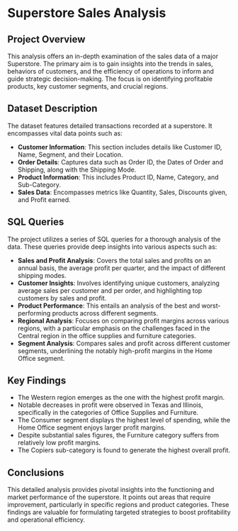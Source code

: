 # Superstore Sales Analysis

## Project Overview
This analysis offers an in-depth examination of the sales data of a major Superstore. The primary aim is to gain insights into the trends in sales, behaviors of customers, and the efficiency of operations to inform and guide strategic decision-making. The focus is on identifying profitable products, key customer segments, and crucial regions.

## Dataset Description
The dataset features detailed transactions recorded at a superstore. It encompasses vital data points such as:

- **Customer Information**: This section includes details like Customer ID, Name, Segment, and their Location.
- **Order Details**: Captures data such as Order ID, the Dates of Order and Shipping, along with the Shipping Mode.
- **Product Information**: This includes Product ID, Name, Category, and Sub-Category.
- **Sales Data**: Encompasses metrics like Quantity, Sales, Discounts given, and Profit earned.

## SQL Queries
The project utilizes a series of SQL queries for a thorough analysis of the data. These queries provide deep insights into various aspects such as:

- **Sales and Profit Analysis**: Covers the total sales and profits on an annual basis, the average profit per quarter, and the impact of different shipping modes.
- **Customer Insights**: Involves identifying unique customers, analyzing average sales per customer and per order, and highlighting top customers by sales and profit.
- **Product Performance**: This entails an analysis of the best and worst-performing products across different segments.
- **Regional Analysis**: Focuses on comparing profit margins across various regions, with a particular emphasis on the challenges faced in the Central region in the office supplies and furniture categories.
- **Segment Analysis**: Compares sales and profit across different customer segments, underlining the notably high-profit margins in the Home Office segment.

## Key Findings
- The Western region emerges as the one with the highest profit margin.
- Notable decreases in profit were observed in Texas and Illinois, specifically in the categories of Office Supplies and Furniture.
- The Consumer segment displays the highest level of spending, while the Home Office segment enjoys larger profit margins.
- Despite substantial sales figures, the Furniture category suffers from relatively low profit margins.
- The Copiers sub-category is found to generate the highest overall profit.

## Conclusions
This detailed analysis provides pivotal insights into the functioning and market performance of the superstore. It points out areas that require improvement, particularly in specific regions and product categories. These findings are valuable for formulating targeted strategies to boost profitability and operational efficiency.

